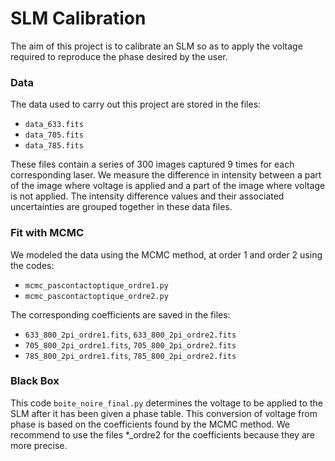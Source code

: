 # SLM Calibration

The aim of this project is to calibrate an SLM so as to apply the voltage required to reproduce the phase desired by the user.

### Data

The data used to carry out this project are stored in the files:
- `data_633.fits`
- `data_705.fits`
- `data_785.fits`

These files contain a series of 300 images captured 9 times for each corresponding laser. We measure the difference in intensity between a part of the image where voltage is applied and a part of the image where voltage is not applied. The intensity difference values and their associated uncertainties are grouped together in these data files.

### Fit with MCMC

We modeled the data using the MCMC method, at order 1 and order 2 using the codes:
- `mcmc_pascontactoptique_ordre1.py`
- `mcmc_pascontactoptique_ordre2.py`

The corresponding coefficients are saved in the files:
- `633_800_2pi_ordre1.fits`, `633_800_2pi_ordre2.fits`
- `705_800_2pi_ordre1.fits`, `705_800_2pi_ordre2.fits`
- `785_800_2pi_ordre1.fits`, `785_800_2pi_ordre2.fits`

### Black Box
This code `boite_noire_final.py` determines the voltage to be applied to the SLM after it has been given a phase table. This conversion of voltage from phase is based on the coefficients found by the MCMC method. We recommend to use the files *_ordre2 for the coefficients because they are more precise.



